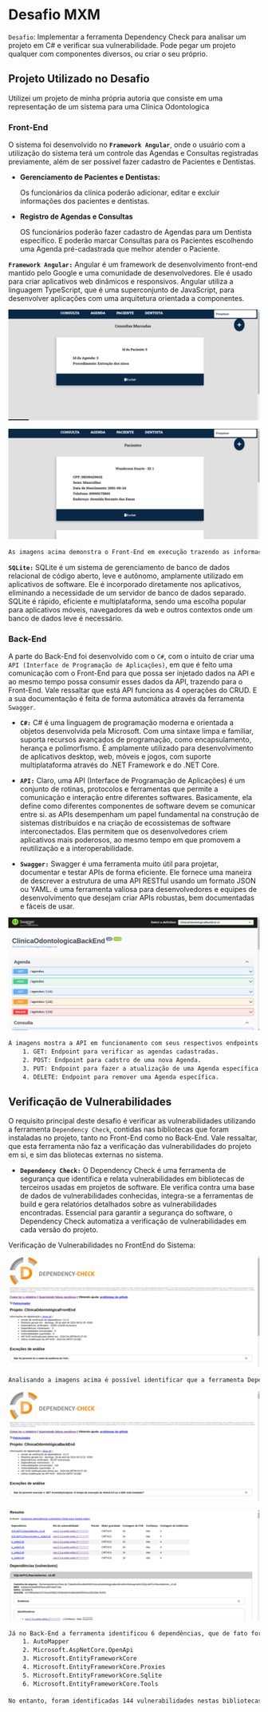 # Desafio MXM

`Desafio`: Implementar a ferramenta Dependency Check para analisar um projeto em C# e verificar sua vulnerabilidade. Pode pegar um projeto qualquer com componentes diversos, ou criar o seu próprio.

## Projeto Utilizado no Desafio

Utilizei um projeto de minha própria autoria que consiste em uma representação de um sistema para uma Clínica Odontologica

### Front-End

O sistema foi desenvolvido no **`Framework Angular`**, onde o usuário com a utilização do sistema terá um controle das Agendas e Consultas registradas previamente, além de ser possível fazer cadastro de Pacientes e Dentistas.

- **Gerenciamento de Pacientes e Dentistas:**

    Os funcionários da clínica poderão adicionar, editar e excluir informações dos pacientes e dentistas.

- **Registro de Agendas e Consultas**

    OS funcionários poderão fazer cadastro de Agendas para um Dentista específico. E poderão marcar Consultas para os Pacientes escolhendo uma Agenda pré-cadastrada que melhor atender o Paciente.

**`Framework Angular:`** Angular é um framework de desenvolvimento front-end mantido pelo Google e uma comunidade de desenvolvedores. Ele é usado para criar aplicativos web dinâmicos e responsivos. Angular utiliza a linguagem TypeScript, que é uma superconjunto de JavaScript, para desenvolver aplicações com uma arquitetura orientada a componentes.

![AngularFrontEnd](ImagensProjeto/pagina_consulta.png)

![AngularFrontEnd](ImagensProjeto/pagina_paciente.png)

```txt
As imagens acima demonstra o Front-End em execução trazendo as informações de Consultas e Pacientes da API, portanto, essas informações estão vindo API e a API está salvando essas informações em um banco de Dados chamado SQLite. 
```

**`SQLite:`** SQLite é um sistema de gerenciamento de banco de dados relacional de código aberto, leve e autônomo, amplamente utilizado em aplicativos de software. Ele é incorporado diretamente nos aplicativos, eliminando a necessidade de um servidor de banco de dados separado. SQLite é rápido, eficiente e multiplataforma, sendo uma escolha popular para aplicativos móveis, navegadores da web e outros contextos onde um banco de dados leve é necessário.

### Back-End

A parte do Back-End foi desenvolvido com o `C#`, com o intuito de criar uma `API (Interface de Programação de Aplicações)`, em que é feito uma comunicação com o Front-End para que possa ser injetado dados na API e ao mesmo tempo possa consumir esses dados da API, trazendo para o Front-End. Vale ressaltar que está API funciona as 4 operações do CRUD. E a sua documentação é feita de forma automática através da ferramenta `Swagger`.

- **`C#:`** C# é uma linguagem de programação moderna e orientada a objetos desenvolvida pela Microsoft. Com uma sintaxe limpa e familiar, suporta recursos avançados de programação, como encapsulamento, herança e polimorfismo. É amplamente utilizado para desenvolvimento de aplicativos desktop, web, móveis e jogos, com suporte multiplataforma através do .NET Framework e do .NET Core.

- **`API:`** Claro, uma API (Interface de Programação de Aplicações) é um conjunto de rotinas, protocolos e ferramentas que permite a comunicação e interação entre diferentes softwares. Basicamente, ela define como diferentes componentes de software devem se comunicar entre si. as APIs desempenham um papel fundamental na construção de sistemas distribuídos e na criação de ecossistemas de software interconectados. Elas permitem que os desenvolvedores criem aplicativos mais poderosos, ao mesmo tempo em que promovem a reutilização e a interoperabilidade.

- **`Swagger:`** Swagger é uma ferramenta muito útil para projetar, documentar e testar APIs de forma eficiente. Ele fornece uma maneira de descrever a estrutura de uma API RESTful usando um formato JSON ou YAML. é uma ferramenta valiosa para desenvolvedores e equipes de desenvolvimento que desejam criar APIs robustas, bem documentadas e fáceis de usar.

![Swagger](ImagensProjeto/pagina_swagger.png)

```txt
A imagens mostra a API em funcionamento com seus respectivos endpoints de Agenda contendo as funcionalidades do CRUD.
    1. GET: Endpoint para verificar as agendas cadastradas.
    2. POST: Endpoint para cadstro de uma nova Agenda.
    3. PUT: Endpoint para fazer a atualização de uma Agenda específica.
    4. DELETE: Endpoint para remover uma Agenda específica.
```

## Verificação de Vulnerabilidades

O requisito principal deste desafio é verificar as vulnerabilidades utilizando a ferramenta `Dependency Check`, contidas nas bibliotecas que foram instaladas no projeto, tanto no Front-End como no Back-End. Vale ressaltar, que esta ferramenta não faz a verificação das vulnerabilidades do projeto em si, e sim das bliotecas externas no sistema.

- **`Dependency Check:`** O Dependency Check é uma ferramenta de segurança que identifica e relata vulnerabilidades em bibliotecas de terceiros usadas em projetos de software. Ele verifica contra uma base de dados de vulnerabilidades conhecidas, integra-se a ferramentas de build e gera relatórios detalhados sobre as vulnerabilidades encontradas. Essencial para garantir a segurança do software, o Dependency Check automatiza a verificação de vulnerabilidades em cada versão do projeto.

Verificação de Vulnerabilidades no FrontEnd do Sistema:

![DependencyCheckFrontEnd](ImagensProjeto/dep_check_pag_inicial_frontend.png)

```txt
Analisando a imagens acima é possível identificar que a ferramenta Dependency Check não identificou nenhum tipo vulnerabilidades no Front-End do sistema.
```

![DependencyCheckBackEnd](ImagensProjeto/dep_check_pag_inicial_backend.png)

![DependencyCheckBackEnd](ImagensProjeto/dep_check_pag_resumo_backend.png)

```txt
Já no Back-End a ferramenta identificou 6 dependências, que de fato foram instaladas 6 bibliotecas externas:
    1. AutoMapper
    2. Microsoft.AspNetCore.OpenApi
    3. Microsoft.EntityFrameworkCore
    4. Microsoft.EntityFrameworkCore.Proxies
    5. Microsoft.EntityFrameworkCore.Sqlite
    6. Microsoft.EntityFrameworkCore.Tools

No entanto, foram identificadas 144 vulnerabilidades nestas bibliotecas, isso significa que o sistema não é tão seguro, e futuramente com a utilização constante do sistema, caso ele seja implementado, pode acontecer algumas falhas, deixando as informações do banco de dados em risco. Por tanto, com o conhecimento das vulnerabilidades presentes no sistema fornecido pela ferramenta Dependency Check, o ideal a se fazer é fazer a análise detalhadamente das vulnerabilidades e consequentemente fazer a solução das mesmas.
```
